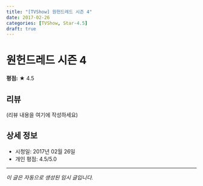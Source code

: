 ```yaml
---
title: "[TVShow] 원헌드레드 시즌 4"
date: 2017-02-26
categories: [TVShow, Star-4.5]
draft: true
---
```


# 원헌드레드 시즌 4

**평점:** ★ 4.5

## 리뷰

(리뷰 내용을 여기에 작성하세요)

## 상세 정보

- 시청일: 2017년 02월 26일
- 개인 평점: 4.5/5.0

---

*이 글은 자동으로 생성된 임시 글입니다.*

